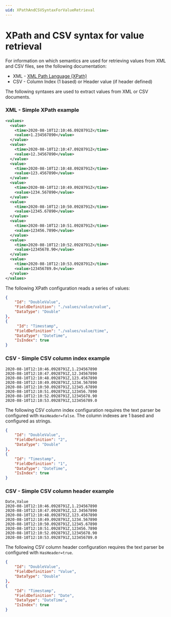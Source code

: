 ```yaml
---
uid: XPathAndCSVSyntaxForValueRetrieval
---
```


# XPath and CSV syntax for value retrieval

For information on which semantics are used for retrieving values from XML and CSV files, see the following documentation:

- XML - [XML Path Language (XPath)](https://www.w3.org/TR/1999/REC-xpath-19991116/)
- CSV - Column Index (1 based) or Header value (if header defined)

The following syntaxes are used to extract values from XML or CSV documents.

### XML - Simple XPath example

```xml
<values>
  <value>
    <time>2020-08-10T12:10:46.0928791Z</time>
    <value>1.234567890</value>
  </value>
  <value>
    <time>2020-08-10T12:10:47.0928791Z</time>
    <value>12.34567890</value>
  </value>
  <value>
    <time>2020-08-10T12:10:48.0928791Z</time>
    <value>123.4567890</value>
  </value>
  <value>
    <time>2020-08-10T12:10:49.0928791Z</time>
    <value>1234.567890</value>
  </value>
  <value>
    <time>2020-08-10T12:10:50.0928791Z</time>
    <value>12345.67890</value>
  </value>
  <value>
    <time>2020-08-10T12:10:51.0928791Z</time>
    <value>123456.7890</value>
  </value>
  <value>
    <time>2020-08-10T12:10:52.0928791Z</time>
    <value>12345678.90</value>
  </value>
  <value>
    <time>2020-08-10T12:10:53.0928791Z</time>
    <value>123456789.0</value>
  </value>
</values>
```

The following XPath configuration reads a series of values:

```json
{
    "Id": "DoubleValue",
    "FieldDefinition": "./values/value/value",
    "DataType": "Double"
},
{
     "Id": "Timestamp",
    "FieldDefinition": "./values/value/time",
    "DataType": "DateTime",
    "IsIndex": true
}
```

### CSV - Simple CSV column index example

```csv
2020-08-10T12:10:46.0928791Z,1.234567890
2020-08-10T12:10:47.0928791Z,12.34567890
2020-08-10T12:10:48.0928791Z,123.4567890
2020-08-10T12:10:49.0928791Z,1234.567890
2020-08-10T12:10:50.0928791Z,12345.67890
2020-08-10T12:10:51.0928791Z,123456.7890
2020-08-10T12:10:52.0928791Z,12345678.90
2020-08-10T12:10:53.0928791Z,123456789.0
```

The following CSV column index configuration requires the text parser be configured with `HasHeader=false`. The column indexes are 1 based and configured as strings.

```json
{
    "Id": "DoubleValue",
    "FieldDefinition": "2",
    "DataType": "Double"
},
{
    "Id": "Timestamp",
    "FieldDefinition": "1",
    "DataType": "DateTime",
    "IsIndex": true
}
```

### CSV - Simple CSV column header example

```csv
Date,Value
2020-08-10T12:10:46.0928791Z,1.234567890
2020-08-10T12:10:47.0928791Z,12.34567890
2020-08-10T12:10:48.0928791Z,123.4567890
2020-08-10T12:10:49.0928791Z,1234.567890
2020-08-10T12:10:50.0928791Z,12345.67890
2020-08-10T12:10:51.0928791Z,123456.7890
2020-08-10T12:10:52.0928791Z,12345678.90
2020-08-10T12:10:53.0928791Z,123456789.0
```

The following CSV column header configuration requires the text parser be configured with `HasHeader=true`.

```json
{
    "Id": "DoubleValue",
    "FieldDefinition": "Value",
    "DataType": "Double"
},
{
    "Id": "Timestamp",
    "FieldDefinition": "Date",
    "DataType": "DateTime",
    "IsIndex": true
}
```
